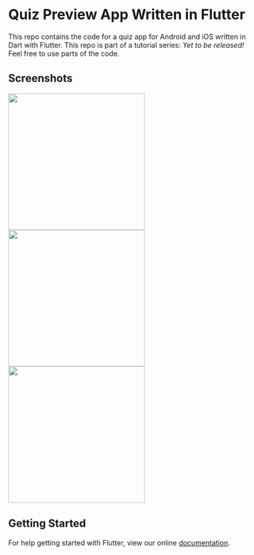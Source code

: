 # Quiz Preview App Written in Flutter
This repo contains the code for a quiz app for Android and iOS written in Dart with Flutter. This repo is part of a tutorial series: *Yet to be released!*
Feel free to use parts of the code.
## Screenshots

<img src="https://raw.githubusercontent.com/bramvbilsen/Flutter-Quiz-Preview-App/master/screenshots/Screenshot_1519245085.png" width="275"> <img src="https://raw.githubusercontent.com/bramvbilsen/Flutter-Quiz-Preview-App/master/screenshots/Screenshot_1519245074.png" width="275"> <img src="https://raw.githubusercontent.com/bramvbilsen/Flutter-Quiz-Preview-App/master/screenshots/Screenshot_1519244338.png" width="275">


## Getting Started

For help getting started with Flutter, view our online
[documentation](http://flutter.io/).
